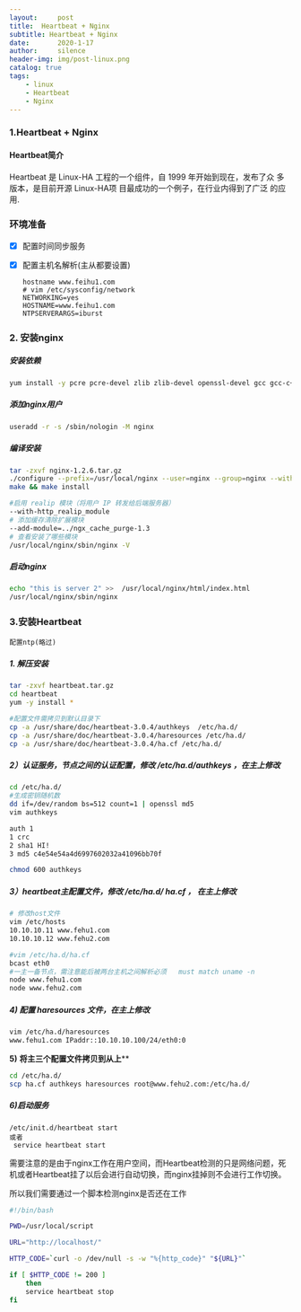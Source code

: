```yaml
---
layout:     post
title:  Heartbeat + Nginx
subtitle: Heartbeat + Nginx
date:       2020-1-17
author:     silence
header-img: img/post-linux.png
catalog: true
tags:
    - linux
    - Heartbeat
	- Nginx
---
```


### 1.Heartbeat + Nginx

#### Heartbeat简介

 Heartbeat 是 Linux-HA 工程的一个组件，自 1999 年开始到现在，发布了众 多版本，是目前开源 Linux-HA项 目最成功的一个例子，在行业内得到了广泛 的应用.

### 环境准备

- [x] 配置时间同步服务

  

- [x] 配置主机名解析(主从都要设置)

  ```properties
  hostname www.feihu1.com
  # vim /etc/sysconfig/network
  NETWORKING=yes
  HOSTNAME=www.feihu1.com
  NTPSERVERARGS=iburst
  
  ```

  

### 2. 安装nginx

##### 安装依赖

```bash
yum install -y pcre pcre-devel zlib zlib-devel openssl-devel gcc gcc-c++
```

##### 添加nginx用户

```bash
useradd -r -s /sbin/nologin -M nginx
```

##### 编译安装

```bash
tar -zxvf nginx-1.2.6.tar.gz
./configure --prefix=/usr/local/nginx --user=nginx --group=nginx --with-http_stub_status_module --with-http_ssl_module 
make && make install

#启用 realip 模块（将用户 IP 转发给后端服务器）
--with-http_realip_module
# 添加缓存清除扩展模块
--add-module=../ngx_cache_purge-1.3
# 查看安装了哪些模块
/usr/local/nginx/sbin/nginx -V
```

##### 启动nginx

```bash
echo "this is server 2" >>  /usr/local/nginx/html/index.html
/usr/local/nginx/sbin/nginx
```

### 3.安装Heartbeat

`配置ntp(略过)`

##### 1. 解压安装

```bash
tar -zxvf heartbeat.tar.gz
cd heartbeat
yum -y install *

#配置文件需拷贝到默认目录下
cp -a /usr/share/doc/heartbeat-3.0.4/authkeys  /etc/ha.d/ 
cp -a /usr/share/doc/heartbeat-3.0.4/haresources /etc/ha.d/ 
cp -a /usr/share/doc/heartbeat-3.0.4/ha.cf /etc/ha.d/
```

##### **2）认证服务，节点之间的认证配置，修改** **/etc/ha.d/authkeys** **，在主上修改**

```bash
cd /etc/ha.d/
#生成密钥随机数
dd if=/dev/random bs=512 count=1 | openssl md5 
vim authkeys

auth 1
1 crc
2 sha1 HI!
3 md5 c4e54e54a4d6997602032a41096bb70f

chmod 600 authkeys
```

##### **3）**heartbeat**主配置文件，修改** **/etc/ha.d/ ha.cf** **，** **在主上修改**

```bash
# 修改host文件
vim /etc/hosts
10.10.10.11 www.fehu1.com
10.10.10.12 www.fehu2.com

#vim /etc/ha.d/ha.cf 
bcast eth0
#一主一备节点，需注意能后被两台主机之间解析必须   must match uname -n
node www.fehu1.com
node www.fehu2.com
```

##### **4)** **配置** **haresources** 文件，在主上修改

```bash
vim /etc/ha.d/haresources
www.fehu1.com IPaddr::10.10.10.100/24/eth0:0
```

**5)** **将主三个配置文件拷贝到从上****

```bash
cd /etc/ha.d/
scp ha.cf authkeys haresources root@www.fehu2.com:/etc/ha.d/
```

##### 6)启动服务

```
/etc/init.d/heartbeat start
或者
 service heartbeat start
```



需要注意的是由于nginx工作在用户空间，而Heartbeat检测的只是网络问题，死机或者Heartbeat挂了以后会进行自动切换，而nginx挂掉则不会进行工作切换。

所以我们需要通过一个脚本检测nginx是否还在工作

```bash
#!/bin/bash

PWD=/usr/local/script

URL="http://localhost/"

HTTP_CODE=`curl -o /dev/null -s -w "%{http_code}" "${URL}"` 

if [ $HTTP_CODE != 200 ]
    then
	service heartbeat stop
fi
```

